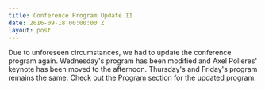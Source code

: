```yaml
---
title: Conference Program Update II
date: 2016-09-18 00:00:00 Z
layout: post
---
```


Due to unforeseen circumstances, we had to update the conference program again. 
Wednesday's program has been modified and Axel Polleres' keynote has been moved to the afternoon.
Thursday's and Friday's program remains the same. Check out the <a href="{{ site.url }}/program">Program</a> section for the updated program.
